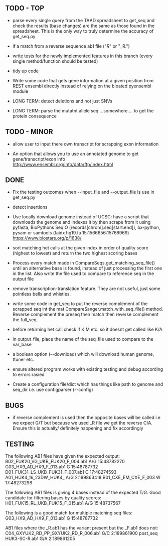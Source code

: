 ## TODO - TOP

- parse every single query from the TAAD spreadsheet to get_seq and check the results (base changes) are the same as those found in the spreadsheet. This is the only way to truly determine the accuracy of get_seq.py

- if a match from a reverse sequence ab1 file ("_R_" or "_R.")

- write tests for the newly implemented features in this branch (every single method/function should be tested)

- tidy up code

- Write some code that gets gene information at a given position from REST ensembl directly instead of relying on the bloated pyensembl module

- LONG TERM: detect deletions and not just SNVs

- LONG TERM: parse the mutatnt allele seq ...somewhere.... to get the protein consequence



## TODO - MINOR

- allow user to input there own transcript for scrapping exon information

- An option that allows you to use an annotated genome to get gene/transcript/exon info http://www.ensembl.org/info/data/ftp/index.html



## DONE

- Fix the testing outcomes when --input_file and --output_file is use in get_seq.py

- detect insertions

- Use locally download genome instead of UCSC: have a script that downloads the genome and indexes it by then scrape from it using pyfasta, BioPythons SeqIO (records[chrom].seq[start:end]), bx-python, pysam or samtools (faidx hg19.fa 15:1566656:15768969)   https://www.biostars.org/p/1638/

- sort matching het calls at the given index in order of quality score (highest to lowest) and return the two highest scoring bases

- Process every match made in CompareSeqs.get_matching_seq_file() until an alternative base is found, instead of just processing the first one in the list. Also write the file used to compare to reference seq in the output file

- remove transcription-translation feature. They are not useful, just some pointless bells and whistles.

- write some code in get_seq to put the reverse complement of the scrapped seq int the mat CompareSanger.match_with_seq_file() method. Reverse complement the preseq then match then reverse complement the full_seq

- before returning het call check if K M etc. so it doesnt get called like K/A

- in output_file, place the name of the seq_file used to compare to the var_base

- a boolean option (--download) which will download human genome, ttuner etc.

- ensure altered program works with existing testing and debug according to errors rasied

- Create a configuration file/dict which has things like path to genome and seq_dir i.e. use configparser (--config)



## BUGS

- if reverse complement is used then the opposite bases will be called i.e we expect G/T but because we used _R file we get the reverse C/A. Ensure this is actually/ definitely happening and fix accordingly

## TESTING

The following AB1 files have given the expected output:
  B02_FUK20_VG_UKB_FUK20_F_004.ab1    A/G 15:48782270
  G03_HX9_AD_HX9_F_013.ab1            G 15:48787732
  D01_FUK31_LS_UKB_FUK31_F_007.ab1    C 17:48274593
  A01_HUK4_16_23DW_HUK4_              A/G 2:189863418
  B01_CXE_EM_CXE_F_003                W 17:48273298

The following AB1 files is giving 4 bases instead of the expected T/G. Good candidate for filtering bases by quality scores:
  H01_FUK15_RL_UKB_FUK15_F_015.ab1  A/G  15:48737567 

The following is a good match for multiple matching seq files:
  G03_HX9_AD_HX9_F_013.ab1   G 15:48787732

AB1 files where the _R.ab1 has the variant present but the _F.ab1 does not:
  C04_GXYUK2_RD_PP_GXYUK2_RD_R_006.ab1  G/C 2:189861900       post_seq
  HUK3-SC-R.ab1                         G/A    2:189861205

